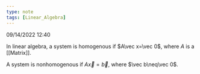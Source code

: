 ```yaml
---
type: note
tags: [Linear_Algebra]
---
```

09/14/2022 12:40

  

In linear algebra, a system is homogenous if $A\vec x=\vec 0$, where $A$ is a [[Matrix]].

A system is nonhomogenous if $A\vec x=\vec b$, where $\vec b\neq\vec 0$.